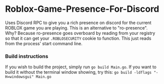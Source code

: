 # Roblox-Game-Presence-For-Discord
Uses Discord RPC to give you a rich presence on discord for the current ROBLOX game you are playing.
This is an alternative to "ro-presence". Why? Because ro-presence goes overboard by reading from your registry so that it can get your `.ROBLOSECURITY` cookie to function. 
This just reads from the process' start command line. 

### Build instructions

If you wish to build the project, simply run `go build Main.go`.
If you want to build it without the terminal window showing, try this: `go build -ldflags "-H=windowsgui" Main.go`
